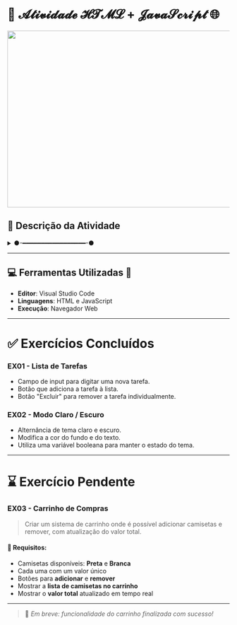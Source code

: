 # 🧠 𝓐𝓽𝓲𝓿𝓲𝓭𝓪𝓭𝓮 𝓗𝓣𝓜𝓛 + 𝓙𝓪𝓿𝓪𝓢𝓬𝓻𝓲𝓹𝓽 🌐

<img src="https://media1.giphy.com/media/v1.Y2lkPTc5MGI3NjExNDdpYW9nZm1iMnQ4OHRid3NuZDg1aTkxdmZ4cml4cjJoazFjaTdjdiZlcD12MV9pbnRlcm5hbF9naWZfYnlfaWQmY3Q9Zw/Vhmw4uWXXFEckiQZqx/giphy.gif" width="900" height="400" />

## 💬 **Descrição da Atividade**
<details>
  <summary>
  ●-━━━━━━━━━━━━━━━━━-●
  </summary>
  ❝ Nesta atividade, foram utilizados conceitos fundamentais de <strong>HTML</strong> e <strong>JavaScript</strong> para criar páginas interativas, com foco em eventos, manipulação do DOM e lógica simples. ❞
  <br>
</details>

---

## 💻 **Ferramentas Utilizadas** 🧪
- **Editor**: Visual Studio Code  
- **Linguagens**: HTML e JavaScript  
- **Execução**: Navegador Web

---

# ✅ **Exercícios Concluídos**

### **EX01 - Lista de Tarefas**
- Campo de input para digitar uma nova tarefa.
- Botão que adiciona a tarefa à lista.
- Botão "Excluir" para remover a tarefa individualmente.

### **EX02 - Modo Claro / Escuro**
- Alternância de tema claro e escuro.
- Modifica a cor do fundo e do texto.
- Utiliza uma variável booleana para manter o estado do tema.

---

# ⌛ **Exercício Pendente**

### **EX03 - Carrinho de Compras**
> Criar um sistema de carrinho onde é possível adicionar camisetas e remover, com atualização do valor total.

#### 🔸 Requisitos:
- Camisetas disponíveis: **Preta** e **Branca**
- Cada uma com um valor único
- Botões para **adicionar** e **remover**
- Mostrar a **lista de camisetas no carrinho**
- Mostrar o **valor total** atualizado em tempo real

---

>🎯 *Em breve: funcionalidade do carrinho finalizada com sucesso!*
